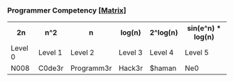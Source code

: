 

<h3>Programmer Competency <a href="https://sijinjoseph.netlify.app/programmer-competency-matrix/" target="_blank">[Matrix] </a></h3>

<table>
 <tr>
  <th>2n</th>
  <th>n^2</th>
  <th>n</th>
  <th>log(n)</th>
  <th>2^log(n)</th>
  <th>sin(e^n) * log(n)</th>
 </tr>



 <tr>
  <td>Level 0</td>
  <td>Level 1</td>
  <td>Level 2</td>
  <td>Level 3</td>
  <td>Level 4</td>
  <td>Level 5</td>
 </tr>

 <tr>
  <td>N008</td>
  <td>C0de3r</td>
  <td>Programm3r</td>
  <td>Hack3r</td>
  <td>$haman</td>
  <td>Ne0</td>
 </tr>

 
</table>

